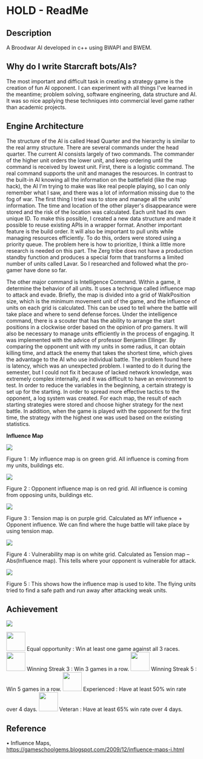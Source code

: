 # HOLD - ReadMe
## Description
A Broodwar AI developed in c++ using BWAPI and BWEM.

## Why do I write Starcraft bots/AIs?
The most important and difficult task in creating a strategy game is the creation of fun AI opponent. I can experiment with all things I've learned in the meantime; problem solving, software engineering, data structure and AI. It was so nice applying these techniques into commercial level game rather than academic projects.

## Engine Architecture
The structure of the AI is called Head Quarter and the hierarchy is similar to the real army structure. There are several commands under the head quarter. The current AI consists largely of two commands. The commander of the higher unit orders the lower unit, and keep ordering until the command is received by lowest unit. First, there is a logistic command. The real command supports the unit and manages the resources. In contrast to the built-in AI knowing all the information on the battlefield (like the map hack), the AI I'm trying to make was like real people playing, so I can only remember what I saw, and there was a lot of information missing due to the fog of war. The first thing I tried was to store and manage all the units' information. The time and location of the other player's disappearance were stored and the risk of the location was calculated. Each unit had its own unique ID. To make this possible, I created a new data structure and made it possible to reuse existing APIs in a wrapper format. Another important feature is the build order. It will also be important to pull units while managing resources efficiently. To do this, orders were stored using a priority queue. The problem here is how to prioritize, I think a little more research is needed on this part. The Zerg tribe does not have a production standby function and produces a special form that transforms a limited number of units called Lavar. So I researched and followed what the pro-gamer have done so far.

The other major command is Intelligence Command. Within a game, it determine the behavior of all units. It uses a technique called influence map to attack and evade. Briefly, the map is divided into a grid of WalkPosition size, which is the minimum movement unit of the game, and the influence of units on each grid is calculated. This can be used to tell where the battle will take place and where to send defense forces. Under the intelligence command, there is a scouter that has the ability to arrange the start positions in a clockwise order based on the opinion of pro gamers. It will also be necessary to manage units efficiently in the process of engaging. It was implemented with the advice of professor Benjamin Ellinger. By comparing the opponent unit with my units in some radius, it can obtain killing time, and attack the enemy that takes the shortest time, which gives the advantage to the AI who use individual battle. The problem found here is latency, which was an unexpected problem. I wanted to do it during the semester, but I could not fix it because of lacked network knowledge, was extremely complex internally, and it was difficult to have an environment to test. In order to reduce the variables in the beginning, a certain strategy is set up for the starting. In order to spread more effective tactics to the opponent, a log system was created. For each map, the result of each starting strategies were stored and choose higher strategy for the next battle. In addition, when the game is played with the opponent for the first time, the strategy with the highest one was used based on the existing statistics.


**Influence Map**

![](https://github.com/yeongki/yeongki.github.io/blob/master/img/fig1.png)

Figure 1 : My influence map is on green grid. All influence is coming from my units, buildings etc.

![](https://github.com/yeongki/yeongki.github.io/blob/master/img/fig2.png)

Figure 2 : Opponent influence map is on red grid. All influence is coming from opposing units, buildings etc.

![](https://github.com/yeongki/yeongki.github.io/blob/master/img/fig3.png)

Figure 3 : Tension map is on purple grid. Calculated as MY influence + Opponent influence. We can find where the huge battle will take place by using tension map.

![](https://github.com/yeongki/yeongki.github.io/blob/master/img/fig4.png)

Figure 4 : Vulnerability map is on white grid. Calculated as Tension map – Abs(Influence map). This tells where your opponent is vulnerable for attack.

![](https://github.com/yeongki/yeongki.github.io/blob/master/img/fig5.png)

Figure 5 : This shows how the influence map is used to kite. The flying units tried to find a safe path and run away after attacking weak units.

## Achievement
![](https://github.com/yeongki/yeongki.github.io/blob/master/img/feb14.2018_6th.jpg)

<img src="https://sscaitournament.com/images/achievements/equalOpportunity.png" width="50"> Equal opportunity : Win at least one game against all 3 races.
<img src="https://sscaitournament.com/images/achievements/winningStreak3.png" width="50"> Winning Streak 3 : Win 3 games in a row.
<img src="https://sscaitournament.com/images/achievements/winningStreak5.png" width="50"> Winning Streak 5 : Win 5 games in a row.
<img src="https://sscaitournament.com/images/achievements/experienced.png" width="50"> Experienced : Have at least 50% win rate over 4 days.
<img src="https://sscaitournament.com/images/achievements/veteran.png" width="50"> Veteran : Have at least 65% win rate over 4 days.

## Reference
•	Influence Maps, https://gameschoolgems.blogspot.com/2009/12/influence-maps-i.html

